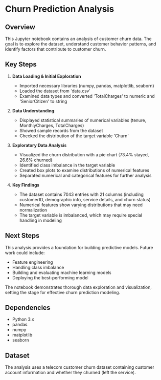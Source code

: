 # Churn Prediction Analysis

## Overview
This Jupyter notebook contains an analysis of customer churn data. The goal is to explore the dataset, understand customer behavior patterns, and identify factors that contribute to customer churn.

## Key Steps

1. **Data Loading & Initial Exploration**
   - Imported necessary libraries (numpy, pandas, matplotlib, seaborn)
   - Loaded the dataset from 'data.csv'
   - Examined data types and converted 'TotalCharges' to numeric and 'SeniorCitizen' to string

2. **Data Understanding**
   - Displayed statistical summaries of numerical variables (tenure, MonthlyCharges, TotalCharges)
   - Showed sample records from the dataset
   - Checked the distribution of the target variable 'Churn'

3. **Exploratory Data Analysis**
   - Visualized the churn distribution with a pie chart (73.4% stayed, 26.6% churned)
   - Identified class imbalance in the target variable
   - Created box plots to examine distributions of numerical features
   - Separated numerical and categorical features for further analysis

4. **Key Findings**
   - The dataset contains 7043 entries with 21 columns (including customerID, demographic info, service details, and churn status)
   - Numerical features show varying distributions that may need normalization
   - The target variable is imbalanced, which may require special handling in modeling

## Next Steps
This analysis provides a foundation for building predictive models. Future work could include:
- Feature engineering
- Handling class imbalance
- Building and evaluating machine learning models
- Deploying the best-performing model

The notebook demonstrates thorough data exploration and visualization, setting the stage for effective churn prediction modeling.

## Dependencies
- Python 3.x
- pandas
- numpy
- matplotlib
- seaborn

## Dataset
The analysis uses a telecom customer churn dataset containing customer account information and whether they churned (left the service).
